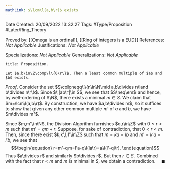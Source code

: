 ```yaml
---
mathLink: $\lcm\l(a,b\r)$ exists
---
```


<div class="topSpace"></div>

Date Created: 20/09/2022 13:32:27
Tags: #Type/Proposition #Later/Ring_Theory

Proved by: [[Omega is an ordinal]], [[Ring of integers is a EUD]]
References: _Not Applicable_
Justifications: _Not Applicable_

Specializations: _Not Applicable_
Generalizations: _Not Applicable_

``` ad-Proposition
title: Proposition.

Let $a,b\in\Z\comp\l\{0\r\}$. Then a least common multiple of $a$ and $b$ exists.

```

_Proof_. Consider the set $S\coloneqq\l\{n\in\N\mid a,b\divides n\land b\divides n\r\}$. Since $\l|ab\r|\in S$, we see that $S\neq\em$ and hence, by well-ordering of $\N$, there exists a minimal $m\in S$. We claim that $m=\lcm\l(a,b\r)$. By construction, we have $a,b\divides m$, so it suffices to show that given any other common multiple $m'$ of $a$ and $b$, we have $m\divides m'$.

Since $m,m'\in\N$, the Division Algorithm furnishes $q,r\in\Z$ with $0\leq r<m$ such that $m'=qm+r$. Suppose, for sake of contradiction, that $0<r<m$. Then, since there exist $k,k',l,l'\in\Z$ such that $m=ka=lb$ and $m'=k'a=l'b$, we see that
$$\begin{equation}
    r=m'-qm=l'a-q\l(la\r)=a\l(l'-ql\r).
\end{equation}$$
Thus $a\divides r$ and similarly $b\divides r$. But then $r\in S$. Combined with the fact that $r<m$ and $m$ is minimal in $S$, we obtain a contradiction.<span style="float:right;">$\blacksquare$</span>

